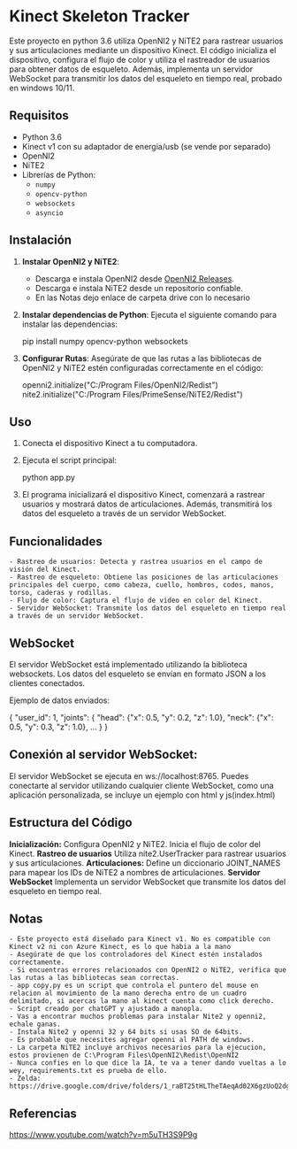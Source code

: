 # Kinect Skeleton Tracker

Este proyecto en python 3.6 utiliza OpenNI2 y NiTE2 para rastrear usuarios y sus articulaciones mediante un dispositivo Kinect. El código inicializa el dispositivo, configura el flujo de color y utiliza el rastreador de usuarios para obtener datos de esqueleto. Además, implementa un servidor WebSocket para transmitir los datos del esqueleto en tiempo real, probado en windows 10/11.

## Requisitos

- Python 3.6 
- Kinect v1 con su adaptador de energia/usb (se vende por separado)
- OpenNI2
- NiTE2
- Librerías de Python:
  - `numpy`
  - `opencv-python`
  - `websockets`
  - `asyncio`

## Instalación

1. **Instalar OpenNI2 y NiTE2**:
   - Descarga e instala OpenNI2 desde [OpenNI2 Releases](https://github.com/OpenNI/OpenNI2/releases).
   - Descarga e instala NiTE2 desde un repositorio confiable.
   - En las Notas dejo enlace de carpeta drive con lo necesario

2. **Instalar dependencias de Python**:
   Ejecuta el siguiente comando para instalar las dependencias:

   pip install numpy opencv-python websockets

3. **Configurar Rutas**:
    Asegúrate de que las rutas a las bibliotecas de OpenNI2 y NiTE2 estén configuradas correctamente en el código:

    openni2.initialize("C:/Program Files/OpenNI2/Redist")
    nite2.initialize("C:/Program Files/PrimeSense/NiTE2/Redist")

## Uso
1. Conecta el dispositivo Kinect a tu computadora.
2. Ejecuta el script principal:

    python app.py

3. El programa inicializará el dispositivo Kinect, comenzará a rastrear usuarios y mostrará datos de articulaciones. Además, transmitirá los datos del esqueleto a través de un servidor WebSocket.

## Funcionalidades
    - Rastreo de usuarios: Detecta y rastrea usuarios en el campo de visión del Kinect.
    - Rastreo de esqueleto: Obtiene las posiciones de las articulaciones principales del cuerpo, como cabeza, cuello, hombros, codos, manos, torso, caderas y rodillas.
    - Flujo de color: Captura el flujo de video en color del Kinect.
    - Servidor WebSocket: Transmite los datos del esqueleto en tiempo real a través de un servidor WebSocket.

## WebSocket
El servidor WebSocket está implementado utilizando la biblioteca websockets. Los datos del esqueleto se envían en formato JSON a los clientes conectados.

Ejemplo de datos enviados:

{
  "user_id": 1,
  "joints": {
    "head": {"x": 0.5, "y": 0.2, "z": 1.0},
    "neck": {"x": 0.5, "y": 0.3, "z": 1.0},
    ...
  }
}

## Conexión al servidor WebSocket:

El servidor WebSocket se ejecuta en ws://localhost:8765.
Puedes conectarte al servidor utilizando cualquier cliente WebSocket, como una aplicación personalizada, se incluye un ejemplo con html y js(index.html)


## Estructura del Código
**Inicialización:**
Configura OpenNI2 y NiTE2.
Inicia el flujo de color del Kinect.
**Rastreo de usuarios**
Utiliza nite2.UserTracker para rastrear usuarios y sus articulaciones.
**Articulaciones:**
Define un diccionario JOINT_NAMES para mapear los IDs de NiTE2 a nombres de articulaciones.
**Servidor WebSocket**
Implementa un servidor WebSocket que transmite los datos del esqueleto en tiempo real.

## Notas
    - Este proyecto está diseñado para Kinect v1. No es compatible con Kinect v2 ni con Azure Kinect, es lo que habia a la mano
    - Asegúrate de que los controladores del Kinect estén instalados correctamente.
    - Si encuentras errores relacionados con OpenNI2 o NiTE2, verifica que las rutas a las bibliotecas sean correctas.
    - app copy.py es un script que controla el puntero del mouse en relacion al movimiento de la mano derecha entro de un cuadro delimitado, si acercas la mano al kinect cuenta como click derecho.
    - Script creado por chatGPT y ajustado a manopla.
    - Vas a encontrar muchos problemas para instalar Nite2 y openni2, echale ganas.
    - Instala Nite2 y openni 32 y 64 bits si usas SO de 64bits.
    - Es probable que necesites agregar openni al PATH de windows.
    - La carpeta NiTE2 incluye archivos necesarios para la ejecucion, estos provienen de C:\Program Files\OpenNI2\Redist\OpenNI2
    - Nunca confies en lo que dice la IA, te va a tener dando vueltas a lo wey, requirements.txt es prueba de ello.
    - Zelda: https://drive.google.com/drive/folders/1_raBT25tHLTheTAeqAd02X6gzUoQ2dgs

## Referencias
https://www.youtube.com/watch?v=m5uTH3S9P9g
